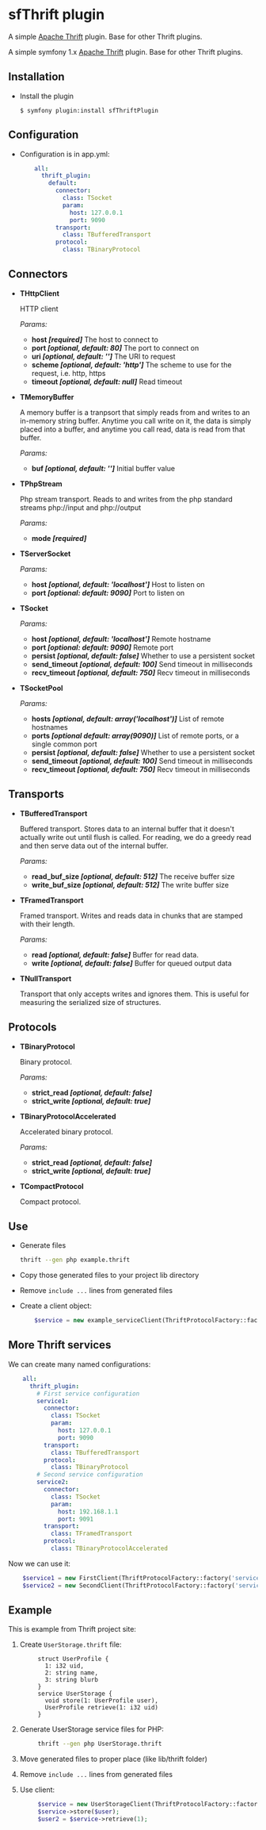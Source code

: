 # sfThrift plugin

A simple [Apache Thrift](http://incubator.apache.org/thrift/) plugin. Base for other Thrift plugins.

A simple symfony 1.x [Apache Thrift](http://incubator.apache.org/thrift/) plugin. Base for other Thrift plugins.

## Installation

  * Install the plugin

        $ symfony plugin:install sfThriftPlugin

## Configuration

  * Configuration is in app.yml:

    ~~~yaml
        all:
          thrift_plugin:
            default:
              connector:
                class: TSocket
                param:
                  host: 127.0.0.1
                  port: 9090
              transport:
                class: TBufferedTransport
              protocol:
                class: TBinaryProtocol
    ~~~

## Connectors

 * **THttpClient**

   HTTP client

   _Params:_

    * **host _[required]_** The host to connect to
    * **port _[optional, default: 80]_** The port to connect on
    * **uri _[optional, default: '']_** The URI to request
    * **scheme _[optional, default: 'http']_** The scheme to use for the request, i.e. http, https
    * **timeout _[optional, default: null]_** Read timeout

 * **TMemoryBuffer**

   A memory buffer is a tranpsort that simply reads from and writes to an in-memory string buffer. Anytime you call write on it, the data is simply placed into a buffer, and anytime you call read, data is read from that buffer.

   _Params:_

    * **buf _[optional, default: '']_** Initial buffer value

 * **TPhpStream**

   Php stream transport. Reads to and writes from the php standard streams php://input and php://output

   _Params:_

    * **mode _[required]_**

 * **TServerSocket**

   _Params:_

    * **host _[optional, default: 'localhost']_** Host to listen on
    * **port _[optional: default: 9090]_** Port to listen on

 * **TSocket**

   _Params:_

    * **host _[optional, default: 'localhost']_** Remote hostname
    * **port _[optional: default: 9090]_** Remote port
    * **persist _[optional, default: false]_** Whether to use a persistent socket
    * **send_timeout _[optional, default: 100]_** Send timeout in milliseconds
    * **recv_timeout _[optional, default: 750]_** Recv timeout in milliseconds

 * **TSocketPool**

   _Params:_

    * **hosts _[optional, default: array('localhost')]_** List of remote hostnames
    * **ports _[optional default: array(9090)]_** List of remote ports, or a single common port
    * **persist _[optional, default: false]_** Whether to use a persistent socket
    * **send_timeout _[optional, default: 100]_** Send timeout in milliseconds
    * **recv_timeout _[optional, default: 750]_** Recv timeout in milliseconds

## Transports

 * **TBufferedTransport**

   Buffered transport. Stores data to an internal buffer that it doesn't actually write out until flush is called. For reading, we do a greedy read and then serve data out of the internal buffer.

   _Params:_

    * **read_buf_size _[optional, default: 512]_** The receive buffer size
    * **write_buf_size _[optional, default: 512]_** The write buffer size

 * **TFramedTransport**

   Framed transport. Writes and reads data in chunks that are stamped with their length.

   _Params:_

    * **read _[optional, default: false]_** Buffer for read data.
    * **write _[optional, default: false]_** Buffer for queued output data

 * **TNullTransport**

   Transport that only accepts writes and ignores them. This is useful for measuring the serialized size of structures.

## Protocols

 * **TBinaryProtocol**

   Binary protocol.

   _Params:_

    * **strict_read _[optional, default: false]_**
    * **strict_write _[optional, default: true]_**

 * **TBinaryProtocolAccelerated**

   Accelerated binary protocol.

   _Params:_

    * **strict_read _[optional, default: false]_**
    * **strict_write _[optional, default: true]_**

 * **TCompactProtocol**

   Compact protocol.

## Use

  * Generate files

    ~~~sh
    thrift --gen php example.thrift
    ~~~

  * Copy those generated files to your project lib directory

  * Remove `include ...` lines from generated files

  * Create a client object:

    ~~~php
        $service = new example_serviceClient(ThriftProtocolFactory::factory());
    ~~~

## More Thrift services

We can create many named configurations:

~~~yaml
    all:
      thrift_plugin:
        # First service configuration
        service1:
          connector:
            class: TSocket
            param:
              host: 127.0.0.1
              port: 9090
          transport:
            class: TBufferedTransport
          protocol:
            class: TBinaryProtocol
        # Second service configuration
        service2:
          connector:
            class: TSocket
            param:
              host: 192.168.1.1
              port: 9091
          transport:
            class: TFramedTransport
          protocol:
            class: TBinaryProtocolAccelerated
~~~

Now we can use it:

~~~php
    $service1 = new FirstClient(ThriftProtocolFactory::factory('service1'));
    $service2 = new SecondClient(ThriftProtocolFactory::factory('service2'));
~~~

## Example

This is example from Thrift project site:

1. Create `UserStorage.thrift` file:

   ~~~
        struct UserProfile {
          1: i32 uid,
          2: string name,
          3: string blurb
        }
        service UserStorage {
          void store(1: UserProfile user),
          UserProfile retrieve(1: i32 uid)
        }
   ~~~

2. Generate UserStorage service files for PHP:

   ~~~sh
        thrift --gen php UserStorage.thrift
   ~~~

3. Move generated files to proper place (like lib/thrift folder)

4. Remove `include ...` lines from generated files

5. Use client:

   ~~~php
        $service = new UserStorageClient(ThriftProtocolFactory::factory());
        $service->store($user);
        $user2 = $service->retrieve(1);
   ~~~